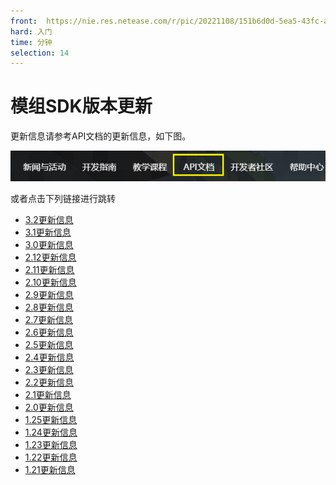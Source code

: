 ```yaml
---
front: 	https://nie.res.netease.com/r/pic/20221108/151b6d0d-5ea5-43fc-a346-45c25572a2ca.gif
hard: 入门
time: 分钟
selection: 14
---
```


# 模组SDK版本更新

更新信息请参考API文档的更新信息，如下图。

![更新信息](./images/gxxx.png)

或者点击下列链接进行跳转
- <a href="../../../mcdocs/1-ModAPI/更新信息/3.2.html" rel="noopenner">3.2更新信息 </a>
- <a href="../../../mcdocs/1-ModAPI/更新信息/3.1.html" rel="noopenner">3.1更新信息 </a>
- <a href="../../../mcdocs/1-ModAPI/更新信息/3.0.html" rel="noopenner">3.0更新信息 </a>
- <a href="../../../mcdocs/1-ModAPI/更新信息/2.12.html" rel="noopenner"> 2.12更新信息 </a>
- <a href="../../../mcdocs/1-ModAPI/更新信息/2.11.html" rel="noopenner"> 2.11更新信息 </a>
- <a href="../../../mcdocs/1-ModAPI/更新信息/2.10.html" rel="noopenner"> 2.10更新信息 </a>
- <a href="../../../mcdocs/1-ModAPI/更新信息/2.9.html" rel="noopenner"> 2.9更新信息 </a>
- <a href="../../../mcdocs/1-ModAPI/更新信息/2.8.html" rel="noopenner"> 2.8更新信息 </a>
- <a href="../../../mcdocs/1-ModAPI/更新信息/2.7.html" rel="noopenner"> 2.7更新信息 </a>
- <a href="../../../mcdocs/1-ModAPI/更新信息/2.6.html" rel="noopenner"> 2.6更新信息 </a>
- <a href="../../../mcdocs/1-ModAPI/更新信息/2.5.html" rel="noopenner"> 2.5更新信息 </a>
- <a href="../../../mcdocs/1-ModAPI/更新信息/2.4.html" rel="noopenner"> 2.4更新信息 </a>
- <a href="../../../mcdocs/1-ModAPI/更新信息/2.3.html" rel="noopenner"> 2.3更新信息 </a>
- <a href="../../../mcdocs/1-ModAPI/更新信息/2.2.html" rel="noopenner"> 2.2更新信息 </a>
- <a href="../../../mcdocs/1-ModAPI/更新信息/2.1.html" rel="noopenner"> 2.1更新信息 </a>
- <a href="../../../mcdocs/1-ModAPI/更新信息/2.0.html" rel="noopenner"> 2.0更新信息 </a>
- <a href="../../../mcdocs/1-ModAPI/更新信息/1.25.html" rel="noopenner"> 1.25更新信息 </a>
- <a href="../../../mcdocs/1-ModAPI/更新信息/1.24.html" rel="noopenner"> 1.24更新信息 </a>
- <a href="../../../mcdocs/1-ModAPI/更新信息/1.23.html" rel="noopenner"> 1.23更新信息 </a>
- <a href="../../../mcdocs/1-ModAPI/更新信息/1.22.html" rel="noopenner"> 1.22更新信息 </a>
- <a href="../../../mcdocs/1-ModAPI/更新信息/1.21.html" rel="noopenner"> 1.21更新信息 </a>
